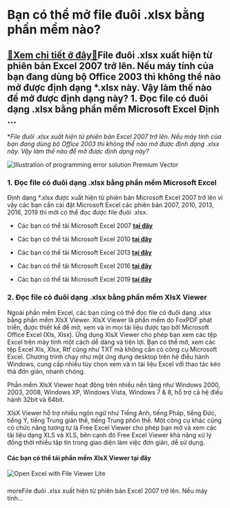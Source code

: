 Bạn có thể mở file đuôi .xlsx bằng phần mềm nào?
================================================

[:gift:Xem chi tiết ở đây:gift:](https://hddtvn.com/ban-co-the-mo-file-duoi-xlsx-bang-phan-mem-nao/)File đuôi .xlsx xuất hiện từ phiên bản Excel 2007 trở lên. Nếu máy tính của bạn đang dùng bộ Office 2003 thì không thể nào mở được định dạng *.xlsx này. Vậy làm thế nào để mở được định dạng này? 1. Đọc file có đuôi dạng .xlsx bằng phần mềm Microsoft Excel Định …
----------------------------------------------------------------------------------------------------------------------------------------------------------------------------------------------------------------------------------------------------------------------

**File đuôi .xlsx xuất hiện từ phiên bản Excel 2007 trở lên. Nếu máy tính của bạn đang dùng bộ Office 2003 thì không thể nào mở được định dạng *.xlsx này. Vậy làm thế nào để mở được định dạng này?**


![Illustration of programming error solution Premium Vector](https://hddtvn.com/wp-content/uploads/2021/01/illustration-programming-error-solution_318923-11.jpg)


### 1. Đọc file có đuôi dạng .xlsx bằng phần mềm Microsoft Excel


Định dạng *.xlsx được xuất hiện từ phiên bản Microsoft Excel 2007 trở lên vì vậy các bạn cần cài đặt Microsoft Excel các phiên bản 2007, 2010, 2013, 2016, 2019 thì mới có thể đọc được file đuôi .xlsx.




* Các bạn có thể tải Microsoft Excel 2007 [**tại đây**](https://download.com.vn/download/microsoft-office-2007-8576)

* Các bạn có thể tải Microsoft Excel 2010 [**tại đây**](https://download.com.vn/download/office-2010-21019)

* Các bạn có thể tải Microsoft Excel 2013 [**tại đây**](https://download.com.vn/download/microsoft-office-professional-plus-2013-54425)

* Các bạn có thể tải Microsoft Excel 2016 [**tại đây**](https://download.com.vn/download/tai-office-2016-85931)

* Các bạn có thể tải Microsoft Excel 2019 [**tại đây**](https://download.com.vn/download/microsoft-excel-135978?linkid=75340)



### 2. Đọc file có đuôi dạng .xlsx bằng phần mềm XlsX Viewer


Ngoài phần mềm Excel, các bạn cũng có thể đọc file có đuôi dạng .xlsx bằng phần mềm XlsX Viewer. XlsX Viewer là phần mềm do FoxPDF phát triển, được thiết kế để mở, xem và in mọi tài liệu được tạo bởi Microsoft Office Excel (Xls, Xlsx). Ứng dụng XlsX Viewer cho phép bạn xem các tệp Excel trên máy tính một cách dễ dàng và tiện lợi. Bạn có thể mở, xem các tệp Excel Xls, Xlsx, Rtf cũng như TXT mà không cần có công cụ Microsoft Excel. Chương trình chạy như một ứng dụng desktop trên hệ điều hành Windows, cung cấp nhiều tùy chọn xem và in tài liệu Excel với thao tác kéo thả đơn giản, nhanh chóng.


Phần mềm XlsX Viewer hoạt động trên nhiều nền tảng như Windows 2000, 2003, 2008, Windows XP, Windows Vista, Windows 7 & 8, hỗ trợ cả hệ điều hành 32bit và 64bit.


XlsX Viewer hỗ trợ nhiều ngôn ngữ như Tiếng Anh, tiếng Pháp, tiếng Đức, tiếng Ý, tiếng Trung giản thể, tiếng Trung phồn thể. Một công cụ khác cũng có chức năng tương tự là Free Excel Viewer cho phép bạn mở và xem các tài liệu dạng XLS và XLS, bên cạnh đó Free Excel Viewer khả năng xử lý đồng thời nhiều tập tin trong giao diện làm việc đơn giản, dễ sử dụng.


#### Các bạn có thể tải phần mềm XlsX Viewer **tại đây**


![Open Excel with File Viewer Lite](https://hddtvn.com/wp-content/uploads/2021/01/open_excel_with_file_viewer_lite.png)


### 


moreFile đuôi .xlsx xuất hiện từ phiên bản Excel 2007 trở lên. Nếu máy tính…

